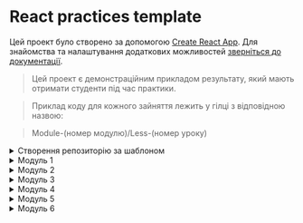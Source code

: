 # React practices template

Цей проект було створено за допомогою
[Create React App](https://github.com/facebook/create-react-app). Для знайомства
та налаштування додаткових можливостей
[зверніться до документації](https://facebook.github.io/create-react-app/docs/getting-started).

> Цей проект є демонстраційним прикладом результату, який мають отримати
> студенти під час практики.

> Приклад коду для кожного зайняття лежить у гілці з відповідною назвою:

> Module-(номер модулю)/Less-(номер уроку)

<details>
  <summary>Створення репозиторію за шаблоном</summary>

## Створення репозиторію за шаблоном

Використовуйте цей репозиторій як шаблон для створення репозиторію свого
проекту. Для цього натисніть на кнопку `«Use this template»` та оберіть опцію
`«Create a new repository»`, як показано на зображенні.

![Creating repo from a template step 1](./assets/template-step-1.png) Далі, у
Вас відкриється сторінка створення нового репозиторію. Заповніть поле імені та
переконайтесь, що репозиторій публічний, після цього натисніть кнопку
`«Create repository from template»`.

![Creating repo from a template step 2](./assets/template-step-2.png) Після
того, як репозиторій буде створено, необхідно перейти до налаштувань цього
репозиторію, а саме: `Settings` > `Actions` > `General`, як показано на
зображенні.

![Settings GitHub Actions permissions step 1](./assets/gh-actions-perm-1.png)

Скролимо сторінку до самого низу. Далі, у секції `«Workflow permissions»`
потрібно обрати опцію `«Read and write permissions»` та поставити галочку на
чекбокс. Це необхідно для автоматизації процесу деплоя проекту.

![Settings GitHub Actions permissions step 2](./assets/gh-actions-perm-2.png)
Тепер, Ви маєте власний репозиторій проекту, з такою ж самою структурою файлів
та папок, як на шаблоні. Далі, працюйте з ним, як з будь-яким особистим
репозиторієм, клонуйте його мобі на компʼютер, пишіть код, робіть коміти та
відправляйте їх на GitHub.

</details>
<details>
  <summary>Модуль 1</summary>
  
###
<details>
  <summary>Заняття 1</summary>

### Заняття 1

-   [ ] Створити шаблон проекту з
        [шаблону для ДЗ](https://github.com/goitacademy/react-homework-template#readme)
-   [ ] Налаштувати проект згідно
        [Readme](https://github.com/goitacademy/react-homework-template#readme)
-   [ ] Перевірити деплой
-   [ ] Клонувати проект на ПК
-   [ ] Створити гілку `Module-01/Less-01` для практики

---

-   [ ] Розглянути структуру проекту
-   [ ] Розглянути детально файли `index.js`, `index.css`, `App.jsx`
-   [ ] Почистити файл `App.jsx` щоб він рендерив пустий фрагмент
-   [ ] Відправити файл `users.json` студентам, щоб вони додали його собі.
    > (файл містить масив юзерів, який потрібно зарендерити)
-   [ ] Розглянути файл `users.json`, як виглядає, що містить, що маємо
        зарендерити

---

-   [ ] У файлі `App.jsx`, зробити імпорт `users` з файлу `users.json`
-   [ ] Створити компонент `UsersList.jsx`
-   [ ] Зарендерити компонент `UsersList.jsx` в компоненті `App.jsx`
-   [ ] Передати через пропси `users` з компоненту `App.jsx` </br>в компонент
        `UsersList.jsx`. (далі `компонент 1`)
-   [ ] В `компоненті 1`, отримуємо users за допомогою деструктуризації пропсів
-   [ ] В рендері `компоненту 1`, створюємо `<ul></ul>`, де запускаємо
        </br>метод `map` по масиву `users`.
-   [ ] На кожній ітерації створюємо `<li></li>`, де як текст має бути імʼя
        юреза.
-   [ ] Дивимось результат в браузері. Вікриваємо консоль та обговорюємо
        помилку.
-   [ ] Фіксимо її. Додаємо пропс `key` зі значенням `id` юзера, елементу
        `<li></li>`.
-   [ ] Дивимось результат в браузері.
-   [ ] Створюємо всередені елементу `<li></li>` теги та наповнюємо </br>їх з
        даними юзера, згідно завдання.
-   [ ] Перевіряємо результат.

---

-   [ ] Створюємо новий компонент `User.jsx` (далі `компонент 2`)
-   [ ] Забираємо розмітку, яку повертає метод `map` в `компоненті 1` та
        </br>додаємо її в рендер `компоненту 2`.
-   [ ] Імпортуємо `компонент 2` в `компонент 1`.
-   [ ] Додаємо рендер `компоненту 2` як результат виконання методу `map`.
-   [ ] Передаємо через пропси `компоненту 2` параметр `user` </br>(елемент
        ітерації методу `map`)
-   [ ] Робимо деструктуризацію `user` з пропсів та глибоку деструктуризацію
        всіх необхідних ключів.
-   [ ] Дивимось результат в браузері. Вікриваємо консоль та обговорюємо
        помилку.
-   [ ] Фіксимо її. Додаємо пропс `key` зі значенням `id` юзера, `компоненту 2`.
-   [ ] Дивимось результат в браузері.
-   [ ] Інсталюємо пакет `'prop-types'`
-   [ ] Розписуємо обʼєкт `propTypes` для `компоненту 2`
-   [ ] Розписуємо обʼєкт `propTypes` для `компоненту 1`

---

-   [ ] Виконуємо коміт та пуш в гілку `Module-01/Less-01`
-   [ ] Створюємо `Pull request` на гілку `main`. Мержимо.

---

---

</details>

<details>
  <summary>Заняття 2</summary>
  
### Заняття 2

-   [ ] Створюємо нову гілку `Module-01/Less-02`

---

-   [ ] Створюємо пустий компонент `Section.jsx`
-   [ ] Огортаємо ним компонент `UsersList.jsx` (в рендері `App.jsx`)
-   [ ] Також огортаємо ним рендер компоненту `User.jsx` (тобто елемент
        `<li></li>`)
-   [ ] В компоненті `Section.jsx` додаємо в рендер парний тег
        `<section></section>`
-   [ ] Дивимось результат в браузері.
-   [ ] Оговорюємо зі студентами, яким чином зарендерити компоненти, </br>які ми
        огорнули в `<Section>`. (пропс children)
-   [ ] Додаємо {children} в рендер між тегами `<section>`

```javascript
<section>{children}</section>
```

---

-   [ ] Переходимо в `App.jsx` та передаємо компоненту `Section` пропс
        title='Users List'
-   [ ] В компоненті `Section.jsx` додаємо в деструктуризацію пропс `title`.
-   [ ] Додаємо тег `<h2>` з текстом `title` в середину тегу
        `<section></section>`
-   [ ] Аналізуємо зі студентами ситуцію, що пропс `title` приходить не завжди.
-   [ ] Додаємо рендер за умовою, за допомогою `&&`.

---

> module.css

-   [ ] Створюємо файл `Section.module.css`
-   [ ] В цьому файлі пишемо селектор з невеликою стилізацією (на свій смак) для
        класу `.baseSection`
-   [ ] В компоненті `Section` імпортуємо стилі з `Section.module.css`
-   [ ] Додаємо клас `.baseSection` тегу `<section>`
-   [ ] Дивимось результат в браузері.
-   [ ] У файлі `Section.module.css` створюємо ще один селектор для класу
        `.superSection`
-   [ ] В цьому селекторі необхідно повторити всі стилі з попереднього
        селектору</br> та додати свої, оговорюємо це зі студентами. (`composes`)
-   [ ] Використовуємо `composes` для повторення стилів та дописуємо додатково
        якісь (на власний смак)
-   [ ] В компоненті `Section` обговорюємо зі студентами як зробити
        додавання</br> класу за умою, в залежності від пропсу `title`.

---

> styled-components

-   [ ] Інсталюємо бібліотеку `styled-components@5.3.10`
-   [ ] Створюємо файл `User.styled.js`
-   [ ] Імпортуємо в нього `styled` з бібліотеки `styled-components`
-   [ ] Інсталюємо розширення `vscode-styled-components` (для `VSCode`)
-   [ ] Cтворюємо компонент `Title` для стилізації тегу `<h2>`
-   [ ] Прописуємо елементарні стилі (за смаком)
-   [ ] Імпортуємо `Title` у компонент `User.jsx` та замінюємо ним тег `<h2>`
-   [ ] Дивимось результат в браузері.
-   [ ] Обговорюємо як додати обробку `:hover` на компонент `Title`. Додаємо.
-   [ ] У файлі `User.styled.js` cтворюємо ще один компонент `Text` для
        стилізації тегу `<p>`
-   [ ] Додаємо якусь базову стилізацію (на свій смак)
-   [ ] У компоненті `User` замінюємо тег `<p>`, в якому рендериться
        </br>інформація з `email`, на компонент `Text`.
-   [ ] У файлі `User.styled.js` cтворюємо ще один компонент `NativeText`
        </br>для стилізації тегу `<span>`
-   [ ] У компоненті `User` огортаємо значення `{emeil}` в компонент
        `NativeText`

```javascript
<Text>
    Email: <NativeText>{email}</NativeText>
</Text>
```

-   [ ] Оговорюємо як реалізувати підхід, щоб при наведенні на текст
        `Email:`</br> спрацював `hover-ефект` на компоненті `NativeText`.
-   [ ] Реалізовуємо цю логіку.

---

-   [ ] В компоненті `User` створюємо змінну `isEndedBiz`, </br>в яку заносимо
        результат перевірки - чи закінчується пропс `email` словом `biz`.
-   [ ] Обговорюємо, як в залежності від значення змінної `isEndedBiz` змінити
        колір компоненту `NativeText`
-   [ ] Передаємо компоненту `NativeText` пропс `isEndedBiz`.
-   [ ] В компоненті `NativeText` змінюємо колір тексту в залежності від пропсу
        `isEndedBiz`.

---

-   [ ] Виконуємо коміт та пуш в гілку `Module-01/Less-02`
-   [ ] Створюємо `Pull request` на гілку `main`. Мержимо.

---

</details>

</details>
<details>
  <summary>Модуль 2</summary>
  
###
<details>
  <summary>Заняття 1</summary>

### Заняття 1

-   [ ] Створюємо нову гілку `Module-02/Less-01`

---

-   [ ] Перероблюємо компонент `App` на класовий
-   [ ] Додаємо стейт з ключиком `users`, дефолтним значенням якого,</br> буде
        масив імпортований з файлу `users.json`
-   [ ] Змінюємо передачу пропсів в компонент `UsersList`, з урахуванням стейту.
-   [ ] Додаємо деструктуризацію зі стейту в метод `render`

---

-   [ ] У файлі `Users.styled.js` створюємо стилізований компонент</br>
        `StyledButton` для тегу `<button>`
-   [ ] Додаємо цей компонент в рендер компоненту `User`
-   [ ] Обговорюємо зі студентами логіку реалізації видалення юзера
-   [ ] Створюємо у компоненті `App` метод `deleteUser`
-   [ ] Параметром цей меод має приймати `userId`
-   [ ] Обговорюємо роботу з `setState` від попереднього значення
-   [ ] Викликаємо цей метод та фільтруємо `prevState.users` за умовою
        неспівпадіння по `id`

```javascript
this.setState(prev => ({
    users: prev.users.filter(({ id }) => id !== userId),
}))
```

-   [ ] Передаємо метод `deleteUser` як пропс в компонент `UserList`.
-   [ ] В компоненті `UserList` забираємо пропс `deleteUser` та</br> передаємо
        далі в компонент `User`.
-   [ ] Доповнюємо обʼєкт `propTypes`

---

-   [ ] В компоненті `User` додаємо подію `onClick` на компонент `StyledButton`
-   [ ] Обговорюємо як правильно викликати метод `deleteUser`, щоб передати йому
        `id`
-   [ ] На `onClick` додаємо анонімний кол-бек, де викликаємо </br> метод
        `deleteUser` передаючи йому `id`

```javascript
<StyledButton onClick={() => deleteUsers(id)}>
```

-   [ ] Перевіряємо результат в браузері.

---

-   [ ] У файлі `users.json` додаємо кожному обʼєкту нову властивість
        </br>`hasJob` зі значенням `false`
-   [ ] В уомпненті `User` додаємо в рендер компонент `Text`, де текстом
        </br>буде: `Has Jsob: {hasJob.toString()}`
-   [ ] Додаємо в рендер ще один компонент `StyledButton` з </br>текстом
        `Change job Status`
-   [ ] Обговорюємо реалізацію зміни статусу юзера
-   [ ] Створюємо в компоненті `App` метод `changeUserStatus`
-   [ ] Реалізовуємо логіку зміни статусу
-   [ ] Передаємо цей метод через пропси так як і метод `deleteUser`, </br>в
        компонент `UsersList` потім далі в `User`
-   [ ] По анології з `deleteUser` викликаємо метод `changeUserStatus` </br>по
        кліку на `StyledButton` та передаємо йому `id` юзера
-   [ ] Перевіряємо результат в браузері.

---

-   [ ] Виконуємо коміт та пуш в гілку `Module-02/Less-01`
-   [ ] Створюємо `Pull request` на гілку `main`. Мержимо.

---

</details>

###

<details>
  <summary>Заняття 2</summary>

### Заняття 2

-   [ ] Створюємо нову гілку `Module-02/Less-02`

---

-   [ ] Створюємо новий компонент `Button`.
-   [ ] Цей компонент має рендерити `<button>` з атрибутом `"button"` та</br>
        текстом `{text}`, який ми отримуємо з пропсів.
-   [ ] Також додаємо подію `onClick` яка має викликати метод </br>`handleClick`
        який ми отримуємо з пропсів.
-   [ ] В компоненті `App` імпортуємо компонент `Button` та додаємо в рендер.
-   [ ] Передаємо йому пропс `text` зі значенням `'Open modal'`.
-   [ ] Додаємо новий ключ `isShowForm` в стейт, з дефолтним значенням `false`.
-   [ ] Створюємо функцію `openForm` для зміни цього стейту на `true`.
-   [ ] Передаємо компоненту `Button` пропс `handleClick` </br>значенням якого
        буде ф-я `openForm`

---

-   [ ] Створюємо новий класовий компонент `Form`.
-   [ ] Цьому компоненту в рендері створюємо розмітку для форми.

```javascript
<form>
    <label>Name:
        <input type="text" name="name"/>
    </label>
    <label>Email:
        <input type="email" name="email">
    </label>
    <button>Save</button>
</form>
```

-   [ ] Додаємо компоненту `Form` стейт з ключами `name` та `email`.
-   [ ] Додаємо інпутам атрибут `value` з відповідними значеннями зі стейту.
-   [ ] Cтврюємо метод `handleChange`.
-   [ ] В параметрах цього метода робимо глибоку деструктуризацію </br>для
        значень `name` та `value`.
-   [ ] В методі виконуємо зміну стейту в залежності від значення `name`

```javascript
this.setState({ [name]: value })
```

-   [ ] Імпортуємо компонент `Form` в компонент `App`.
-   [ ] Створюємо рендер за умовою:

```javascript
{
    isShowForm ? <Form /> : <Button />
}
```

---

-   [ ] В компоненті `App` створюємо метод `addUser`, який приймає </br>параметр
        `data`. (це буде обʼєкт з ключами `name` та `email` юзера)
-   [ ] Інсталюємо пакет `nanoid`
-   [ ] В методі `addUser` створюємо обʼєкт `newUser` з такими ключами:
-   [ ] Ключ `id` значенням якого буде результат виклику `nanoid`.
-   [ ] Ключ `isHasJob` зі значенням `false`
-   [ ] Розпилюємо, за допомогою спред оператора в середину обʼєкту
        </br>`newUser` обʼєкт `data` з параметрів ф-ї.
-   [ ] Далі необхідно змінити стейт `users` додавши до нього обʼєкт нового
        юзера `newUser`.

---

-   [ ] Передаємо метод `addUser` компоненту `Form` через пропси.
-   [ ] В компоненті `Form` створюємо метод `handleSubmit`.
-   [ ] В методі реалізовуємо логіку для обробки події `submit`.
-   [ ] Забираємо необхідні значення з `event`
-   [ ] Викликаємо метод `addUser` передаючи йому розпилений стейт.
-   [ ] Повертаємо стейт до дефолтного стану.
-   [ ] Додаємо на форму подію `onSubmit` з методом `handleSubmit`

---

-   [ ] В компоненті `App` створюємо метод `closeForm`
-   [ ] Метод має змінювати стейт `isShowForm` на значення `false`.
-   [ ] Передаємо цей метод як пропс компоненту `Form`
-   [ ] Викликаємо метод `closeForm` в методі `handleSubmit` компоненту `Form`.

---

-   [ ] Інсталюємо бібліотеку `formik`
-   [ ] Створюємо компонент `FormikForm`
-   [ ] Розгортаємо пустий компонент
-   [ ] Переписуємо логіку роботи компоненту `Form` з використанням
        </br>бібліотеки `formik`
-   [ ] По завершенню порівнюємо компоненти та тестуємо в браузері.

---

-   [ ] Виконуємо коміт та пуш в гілку `Module-02/Less-02`
-   [ ] Створюємо `Pull request` на гілку `main`. Мержимо.

---

</details>
</details>
<details>
  <summary>Модуль 3</summary>
  
###
<details>
  <summary>Заняття 1</summary>

### Заняття 1

-   [ ] Створюємо нову гілку `Module-03/Less-01`

---

-   [ ] Необхідно реалізувати логіку збереження користувачів в `localStorage`
-   [ ] В компоненті `App` реалізовуємо метод `componentDidUpdate`
-   [ ] В середені методу реалізовуємо логіку:
    > Якщо додано або видалено користувача, виконуємо запис нових даних в
    > `localStorage`
-   [ ] Для цього додаємо умову:

```javascript
if (prevState.users !== this.state.users)
    localStorage.setItem(USERS_KEY, JSON.stringify(this.state.users))
```

-   [ ] Дивимось результат в браузері, виконуємо декілька дій для зміни та
        оновлюємо сторінку.

---

-   [ ] Обговорюємо зі студентами необхідну подальшу логіку.
-   [ ] Потрібно додати метод `componentDidMount`
-   [ ] В цьому методі потрібно реалізувати логіку зчитування данних з
        `localStorage`
-   [ ] Для цього необхідно спочатку забрати дані з `localStorage` та записати в
        змінну `localData`
-   [ ] Далі перевірити чи в змінній `localData` щось існує.
-   [ ] При позитивному результаті, парсимо данні та записуємо в стейт `users`
-   [ ] Дивимось результат в браузері, видаляємо всіх користувачів. та оновлюємо
        сторінку.

---

-   [ ] Обговорюємо логіку реалізації дефолтного відображення користувачів.
-   [ ] Для реаліації, необхідно розширити умову в методі `componentDidMount`,
        додавши перевірку на довжину масиву з `localStorage`

```javascript
JSON.parse(localData).length > 0
```

-   [ ] Та при негативному результаті, записуємо в стейт дані з файлу
        `users.json`
-   [ ] Також змінюємо дефолтне значення стейту `users` на `null` та додаємо
        рендер за умовою для компоненту `UsersList`

---

-   [ ] Стоврюємо компонент `Modal`
-   [ ] Створюємо файл для компонентів стилізації модального вікна.
    > Можна скинути студентам готовий файл стилізованих компонентів
    > `Modal.Styled.js`
-   [ ] Компонент `Modal` буде приймати обʼєкт `user`
-   [ ] На базі стилізованих компонентів та обʼєкту `user`, будуємо рендер

---

-   [ ] Обговорюємо логіку реалізації відкриття модального вікна
-   [ ] В компоненті `App` додаємо новий стейт `userDetails`
-   [ ] Створюємо новий метод `openDetails`, який приймає обʼєкт `user` та
        записує його в стейт `userDetails`
-   [ ] В компоненті `User` додаємо в рендер ще одну кнопку для відкриття
        детальної інформації.
-   [ ] Передаємо метод `openDetails` пропсами в компонент `User`
-   [ ] Додаємо його на клік відкриття детальної інформації.
-   [ ] В компоненті `App` додаємо рендер компоненту `Modal` за умовою
        `userDetails`
-   [ ] Тестуємо

---

-   [ ] В компоненті `App` створюємо метод `closeDetails`
-   [ ] В методі змінюємо стейт `userDetails` на дефолтний
-   [ ] Передаємо цей метод пропсами в компонент `Modal` та додаємо на подію
        `onClick` на кнопку закриття

---

-   [ ] Виконуємо коміт та пуш в гілку `Module-03/Less-01`
-   [ ] Створюємо `Pull request` на гілку `main`. Мержимо.

---

</details>
<details>
  <summary>Заняття 2</summary>

### Заняття 2

-   [ ] Створюємо нову гілку `Module-03/Less-02`

---

-   [ ] Ціль зайняття - використати запити на бекенд для отримання юзерів
-   [ ] Рекомендуємо використовувати цей
        [Api](https://dummyjson.com 'dummyjson.com')
-   [ ] Знайомимо студентів з Api. Як використовувати, які є запити, що можна
        реалізувати.

---

-   [ ] Даємо завдання релізувати функцію для отримання всіх юзерів.
-   [ ] Для цього, необхідно створити окрему папку `api` поруч з папкою
        `components`, а в ній файл `api.js`
-   [ ] В цьому файлі необхідно створити функцію `getAllUsers`
-   [ ] Функція має робити `GET` запит на бекен для отримання всіх юзерів за
        допомогою бібліотеки `axios`
    > Потрібно інсталювати бібліотеку `axios`
-   [ ] Функція має використовувати `async await`
-   [ ] Функція має повертати деструктуризований обʼєкт `data`

---

-   [ ] В компоненті `App` необхідно видалити імпорт `json файлу` та змінити
        дефолтне значення стейту `users` на `null`
-   [ ] Також необхідно прибрати використання `localStorage`
-   [ ] Далі потрібно реалізувати виклик функції `getAllUsers` в залежності від
        зміни стейту `isShowUsers`
-   [ ] Створюємо метод `handleUsers`
-   [ ] В методі реалізовуємо логіку виклику функції `getAllUsers` за допомогою
        `try catch`
-   [ ] Обговорюємо принцип роботи запиту та необхідність показувати
        користувачеві `Loading` та `Error` якщо він є.
-   [ ] Додаємо два нових стейти `isLoading` та `error`
-   [ ] Робимо деструктуризацію відповіді функції `getAllUsers` та перезаписуємо
        стейт `users`
-   [ ] Далі необхідно в методі `componentDidUpdate` додати виклик методу
        `handleUsers` за умови, що змінився стейт `isShowUsers` і він має
        значення `true`
-   [ ] Додаємо рендер за умовою для стейту `isLoading` та `error`.

---

-   [ ] Далі необхідно реалізувати логіку `Load more`
-   [ ] Для цього додаємо в рендер з `UsersList` компонент `Button`
-   [ ] Обговорюємо зі студентами, що має відбуватись по кліку та як реалізувати
        цю логіку

---

-   [ ] Додаємо новий стейт `page`
-   [ ] Cтворюємо метод `loadMore`, який збільшує стейт `page` на одиницю
-   [ ] Створюємо 2 статичні змінні `limit` та `skip` з дефолтним станом `10`
-   [ ] Розширюємо логіку функції `getUsers`, вона буде приймати 2 параметри
        `skip` `limit`, які будуть передаватись як параметри запиту
-   [ ] Розширюємо логіку функції `handleUsers`, вона буде приймати параметр
        `page`.
-   [ ] Далі необхідно створити формулу для знаходження значення `skip` для
        наступних сторінок.

```javascript
const skip = page * App.skip - App.limit
```

-   [ ] Тепер потрібно передати статичне значення `limit` та локальне значення
        `skip` у виклик функції `getAllUsers`
-   [ ] Також, необхідно переписати зміну стейту `users` враховуючі попередній
        стан та дефолтне значення `null`
-   [ ] Доповнюємо логіку методу `componentDidUpdate`. Додаємо залежність від
        стейту `page` та передаємо `page` аргументом у виклик методу
        `handleUsers`

---

-   [ ] Наступним кроком необхідно реалізувати логіку `hide users`
-   [ ] Для цього в метод `componentDidUpdate` додаємо зміну стейту до
        дефолтного, за умови що `isShowUsers` змінився і має значення `false`

```javascript
this.setState({ page: 1, users: null })
```

---

-   [ ] Виконуємо коміт та пуш в гілку `Module-03/Less-02`
-   [ ] Створюємо `Pull request` на гілку `main`. Мержимо.

---

</details>
</details>

<details>
  <summary>Модуль 4</summary>
  
###
<details>
  <summary>Заняття 1</summary>

### Заняття 1

-   [ ] Створюємо нову гілку `Module-04/Less-01`

---

-   [ ] Метою даної практи є зміна використання класових компонентів на
        функціональні з хуками.
-   [ ] Оговорюємо це зі студентами та розпочинаємо з компоненту `App`

---

-   [ ] У файлі `App.jsx` коментуємо весь класовий компонент та створюємо
        замість нього функціональний.
-   [ ] Все що було в стейті класового компоненту переписуємо з використанням
        хука `useState`
-   [ ] Замість статичних змінних створюємо глобальні
-   [ ] Переписуємо всі мметоди на функції з використанням методів з хука
        `useState` в залежності від назви стейту.
    > setUsers, setIsshowUsers, setIsLoading...
-   [ ] Переписуємо логіку методу `componentDidUpdate` на використання хука
        `useEffect`
-   [ ] Прибираємо використання `this` та `this.state` з `return`

---

-   [ ] Додаємо в `api.js` нову функцію `createUser`, для `POST` запиту на
        створення нового юзера
-   [ ] Переписуємо функцію `addUser` на опрацювання запиту `createUser`
-   [ ] Результат запиту необхідно засетити в існуючий масив юзерів

---

-   [ ] Також переписуємо компонент `FormikForm` на використання хука
        `useFormik`.
-   [ ] Змінюємо класовий компонент `Modal` на функціональний з використанням
        хуків.

---

-   [ ] Виконуємо коміт та пуш в гілку `Module-04/Less-01`
-   [ ] Створюємо `Pull request` на гілку `main`. Мержимо.

---

</details>

<details>
  <summary>Заняття 2</summary>

### Заняття 2

-   [ ] Створюємо нову гілку `Module-04/Less-02`

---

-   [ ] Додаємо в `api.js` нову функцію `searchUser`, для пошуку юзера за імʼям.
-   [ ] Функція має приймати параметр `query` який передається в запит

---

-   [ ] Створюємо новий компонент `SearchForm`
-   [ ] В компоненті має бути реалізована проста контрольована форма на хуках

---

-   [ ] В компоненті `App` створюємо нову функцію `getSearchResult`
-   [ ] Функція має приймати параметр `searchQuery` та робити запит `searchUser`
        з цим парамтером. Результат маємо сетити в стейт `users`
-   [ ] Додаємо в рендер компонент `SearchForm` та передаємо через пропси йому
        функцію `getSerachResult`
-   [ ] В компоненті `SearchForm` створюємо метод `handleSubmit` в якому
        викликаємо метод `getSerachResult` та передаємо йому стейт `searchQuery`

---

-   [ ] В методі `getSerachResult` реалізуємо логіку, якщо пошук не дав
        результатів
-   [ ] У звʼязку з незручністю реалізації повідомлень, додаємо використання
        бібліотеки `react-hot-toast`
-   [ ] Додаємо в рендер компонент `Toaster` імпортований з бібліотеки
-   [ ] Продовжуємо реалізацію логіки пошуку за допомогою методу `toast`
-   [ ] Переписуємо відображення помилок та лоадінга на використання методу
        `toast` (За бажанням)

---

-   [ ] Додаємо логіку `load more` для пошуку
-   [ ] Обговорюємо як це можна реалізувати
-   [ ] Додаємо в компонент `App` новий стейт `searchQuery`
-   [ ] Створюємо новий `useEffect`, який буде слідкувати за стейтом
        `searchQuery` та якщо він `true` то викликатиме метод `getSerachResult`
        передаючи йому стейт `searchQuery`
-   [ ] Тепер необхідно створити окремий метод `handleSearchQuery` для зміни
        стейту `searchQuery`
-   [ ] Передаємо його в компонент `SearchForm` замість пропсу `getSearchQuery`
-   [ ] Додаємо в залежність `useEffect-у` стейт `page` та передаємо його
        аргументом функції `getSearchQuery`
-   [ ] Доповнюємо функціонал методу `getSearchQuery` формулою:

```javascript
const skip = page * SKIP - LIMIT
```

-   [ ] Передаємо функції `searchUsers` додаткові аргументи `skip` та `limit` і
        змінюємо запит використовуючи ці аргументи.

---

-   [ ] Далі потрібно чистити стейт `users` та скидувати значення сторінки при
        новому пошуку.
-   [ ] Для цього додаємо нову умову в `useEffect`:

```javascript
page === 1 && setUsers(null)
```

-   [ ] Та скидуємо значення `page` на `1` у функції `handleSearchQuery`

---

-   [ ] Далі необхідно рендер за умовою для кнопки `Load more...`:

```javaScript
users.length > LIMIT
```

---

-   [ ] Виконуємо коміт та пуш в гілку `Module-04/Less-02`
-   [ ] Створюємо `Pull request` на гілку `main`. Мержимо.

---

</details>
</details>

<details>
  <summary>Модуль 5</summary>
  
###
<details>
  <summary>Заняття 1</summary>

### Заняття 1

-   [ ] Створюємо нову гілку `Module-05/Less-01`

---

-   [ ] Мета практики - додати в проект маршрутизацію
    > npm install react-router-dom

---

-   [ ] У файлі `index.js` огортаємо компонент `App` у компонент `BrowserRouter`
-   [ ] Далі необхідно створити новий компонент `App`
-   [ ] В рендері `App` створюємо перший роут за адресою `'/'`
-   [ ] Елементом даного роуту буде компонент `Layout`, який надалі необхідно
        створити
-   [ ] Компонент `Layout` має рендерити тег `header` чілдреном якого буде
        компонент `Navigate`, який надалі необхідно створити
-   [ ] Комопнент `Navigate` має рендерити наступний шаблон:

```javascript
<nav>
    <ul>
        <li>
            <StyledNavLink to="/">Home</StyledNavLink>
        </li>
        <li>
            <StyledNavLink to="/users">Users</StyledNavLink>
        </li>
    </ul>
</nav>
```

-   [ ] Компонент `StyledNavLink` це має бути стилізований компонент `NavLink` з
        бібліотеки `react-router-dom`

---

-   [ ] В компоненті `App` роут який рендерить `Layout` потрібно зробити парним
        та всередені створити ще 2 роути
-   [ ] Перший роут має бути `Індексним` та рендерити `HomePage`
-   [ ] Другий має мати адресу `'users'` та рендерити `UsersPage`

---

-   [ ] Далі необхідно створити ці компоненти - сторінки в окремій папці `pages`
-   [ ] Компоненти мають рендерити звичайні теги `h1` з назвою сторінки

---

-
-   [ ] Далі в компоненті `Layout` після тегу `header` необхідно додати тег
        `main` в якому в якості чілдрена зарендерити компонент `Outlet`

---

-   [ ] Далі на сторінку `HomePage` необхідно перенести логіку для рендеру
        компоненту `UsersList` зі старого файлу `App copy`
-   [ ] Та потрібно налаштувати запит за юзерами при монтуванні сторінки

---

-   [ ] Далі необхідно в компоненті `User` необхідно змінити логіку кнопки
        `Show Details` на компонент `Link`. Маршрут має вести на `'/users/:id'`
-   [ ] Тепер в компоненті `App` необхідно додати роут для цього маршруту.
        Елементом цього роуту має бути елемент `UserDetailsPage`

---

-   [ ] В компоненті `UserDetailsPage` необхідно реалізувати логіку запиту за
        одним юзером по `id`
-   [ ] Цей `id` необхідно отримати за допомогою хука `useParams`
-   [ ] В рендері має бути компонент `User` який потрібно налаштувати для
        можливості перевикористання

---

-   [ ] Сторінка `UsersPage` має рендерити компонент `SearchForm` та компонент
        `UsersList` з результатами пошуку
-   [ ] Логіку переносимо з компоненту `App copy`

---

-   [ ] Виконуємо коміт та пуш в гілку `Module-05/Less-01`
-   [ ] Створюємо `Pull request` на гілку `main`. Мержимо.

---

</details>
<details>
  <summary>Заняття 2</summary>

### Заняття 2

-   [ ] Створюємо нову гілку `Module-05/Less-02`

---

-   [ ] Мета практики - розширити функціонал використовуючи хуки
        `useSearchParams` `useLocation` `useNavigate`

---

-   [ ] На сторінці `UsersPage` необхідно реалізувати логіку пошуку
        використовуючи адресний рядок
-   [ ] Для цього використаємо хук `useSearchParams`
-   [ ] Метод `setSearchParams` маємо передати через пропси в компонент
        `SearchForm`
-   [ ] В методі `handleChange` компоненту `SearchForm` необхідно викликати
        метод `setSearchParams` передаючи йому такий обʼєкт `{ search: value }`

-   [ ] Далі в компоненті `UsersPage` необхідно створити змінну `searchQuery`
-   [ ] В неї ми маємо за допомогою хука `useMemo` зберегти значення з адресного
        рядку за ключем `search`

```javascript
const searchQuery = useMemo(
    () => searchParams.get('search') ?? '',
    [searchParams]
)
```

-   [ ] Далі метод `handleSearchQuery` більше не отримує ні яких параметрів, а
        функції `setSearch` маємо передати новий аргумент `searchQuery`
-   [ ] Тепер необхідно через пропси передати значення `searchQuery` компоненту
        `SearchForm` та передати його в пропс `value` тегу `input`
-   [ ] Також необхідно очистити адресний рядок коли з інпута все видалено
-   [ ] Для цього можна використати хук `useEffect` в якому передати в метод
        `setSearchParams` пустий обʼєкт коли `searchQuery` пустий

---

-   [ ] Також зі сторінки пошуку ми маємо потрапляти на сторінку детальної
        інформації
-   [ ] Щоб це працювало, необхідно в компоненті `User`, в `StyledLink`, в пропс
        `to` передати значення в залежності від `location.pathname`

---

-   [ ] Далі компоненту `User` маємо додати 2 кнопки для отримання постів та
        туду юзера
-   [ ] Кнопки мають відображатися лише коли ми на сторінці з детальною
        інформацією
-   [ ] По кліку на кнопку `Posts` або `Todos` маємо переходити на вкладений
        маршрут `users/:id/posts | users/:id/todos`
-   [ ] Для цих маршрутів в компоненті `App` потрібно створити вкладені в
        маршрут `users/:id` роути
-   [ ] Вони мають рендерети компоненти `Posts` та `Todos` які надалі необхідно
        створити

---

-   [ ] В компоненті `Posts` потрібно робити запит на отримання всіх постів
        поточного юзера
-   [ ] Для цього необхідно створити новий функцію для запиту в `api.js`
-   [ ] Далі за допомогою `useParams` забрати `id` поточного юзера та передати
        аргументом у функцію запиту
-   [ ] Запит має відбуватися при монтуванні компоненту за допомогою хука
        `useEffect`
-   [ ] Компонент має рендерити список постів

---

-   [ ] Для компоненту `Todos` логіка абсолютно ідентична

---

-   [ ] Тепер компонент `User` має рендерити батон для повернення на попередню
        сторінку
-   [ ] Це має бути саме кнопка. Логіка переходу має бути виконана за допомогою
        хука `useNavigate`
-   [ ] Для того щоб перейти на попередній маршрут маємо забрати значення ключа
        `state` з обʼєкту `location` та передати в метод `navigate`
-   [ ] Також тепер необхідно в компонент `StyledLink` передати в пропс `state`
        обʼєкт `location`

---

-   [ ] Наступне що потрібно зробити, це використати `code-splitting` за
        допомогою `lazy`
-   [ ] Також необхідно видалити всі старі компоненти та код який не
        використовується

---

-   [ ] Виконуємо коміт та пуш в гілку `Module-05/Less-02`
-   [ ] Створюємо `Pull request` на гілку `main`. Мержимо.

---

</details>
</details>

<details>
  <summary>Модуль 6</summary>
  
###
<details>
  <summary>Заняття 1</summary>

### Заняття 1

-   [ ] Створюємо нову гілку `Module-06/Less-01`

---

-   [ ] Необхідно додати використання redux бібліотеки
    > npm i redux react-redux

---

-   [ ] Для початку потрібно дадати два нові роути
-   [ ] Роут за маршрутом `/todos` має рендерити пусту сторінку `TodoPage` яку
        надалі необхідно створити
-   [ ] Роут за маршрутом `create/todos` має рендерити пусту сторінку
        `CreateTodoPage` яку надалі необхідно створити
-   [ ] Також потрібно додати лінки на ці роути в компонент `Navigation`

---

-   [ ] Тепер необхідно створити папку `store`
-   [ ] Далі потрібно створити файл `store.js` та папку `todos`з наступними
        файлами:
-   `actions.js`
-   `selectors.js`
-   `todoReducer.js`
-   `types.js`
-   `initialState.js`

---

-   [ ] У файлі `types.js` створюємо 2 змінні для типів екшенів. `CREATE_TODO`
        та `DELETE_TODO`
-   [ ] Далі необхідно у файлі `actions.js` створити екшени `createTodoAction`
        та `deleteTodoAction`

---

-   [ ] Тепер потрібно створити обʼєкт `initialState` у файлі `initialState.js`
-   [ ] У обʼєкта `initialState` має бути ключ `todo` значенням якого буде
        пустий масив

---

-   [ ] Наступним кроком буде створення редюсера.
-   [ ] У файлі `todoReducer.js` потрібно створити функцію `todoReducer`
-   [ ] Дефолтним значенням параметру `state` має бути імпортований
        `initialState`
-   [ ] Далі, за допомогою `switch`, маємо опрацювати типи екшенів
-   [ ] Типи екшинів маємо імпортувати з файлу `types.js`

---

-   [ ] Переходимо у файл `store.js` та створюємо змінну `store`, значенням якої
        буде результат функції `createStore`, в яку аргументами маємо передати
        `todoReducer`
-   [ ] Далі потрібно у файлі `index.js` огорнути компонент `App` у компонент
        `Provider` з бібліотеки `react-redux`
-   [ ] Компоненту `Provider` маємо передати пропс `store` значенням має бути
        `store` імпортований з файлу `store.js`

---

-   [ ] Сторінка `CreateTodoPage` має редерити контрольовану форму з одним
        інпутом для введення назви туду та кнопкою `Create`
-   [ ] При події `submit` маємо "діспатчити" новий обʼєкт тудушки викликаючи
        екшн `createTodoAction`:

```javascript
{
  id: nanoid(),
  todoName,
  completed: false,
}
```

---

-   [ ] На сторінці `TodoPage` маємо рендерити список туду зі стору
-   [ ] Для цього необхідно створити селектор у файлі `selectors.js`, який буде
        повертати масив туду
-   [ ] На сторінці викликаємо хук `useSelector` якому як аргумент передаємо
        функцію-селектор щойно створену.
-   [ ] Результатом хука `useSelector` буде масив туду який необхідно
        зарендерити

---

-   [ ] Виконуємо коміт та пуш в гілку `Module-06/Less-01`
-   [ ] Створюємо `Pull request` на гілку `main`. Мержимо.

---

</details>
</details>
